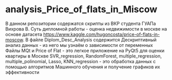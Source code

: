 # analysis_Price_of_flats_in_Miscow
В данном репозитории содержатся скрипты из ВКР студента ГУАПа Вихрова В.  Суть дипломной работы - оценка недвижимости в москве на основе
датасета https://www.kaggle.com/hugoncosta/price-of-flats-in-moscow. 
В файле Diplom_Desc_Analysis содержится Дескриптивный анализ данных - из него мы узнаём о зависимости от переменных
Файлы MQt и Price of Flat - это легкое приложение на PyQt5 для оценки квартиры в Москве
SVR_regression, RandomForest, multiple_regression, multiple_polinomial, Lasso, KNN_regression - это обработка данных с помощью 
алгоритмов Машинного обучения и получение графиков их эффективности
